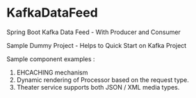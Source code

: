 # KafkaDataFeed
Spring Boot Kafka Data Feed - With Producer and Consumer

Sample Dummy Project - Helps to Quick Start on Kafka Project

Sample component examples :

1. EHCACHING mechanism
2. Dynamic rendering of Processor based on the request type.
3. Theater service supports both JSON / XML media types.
